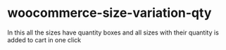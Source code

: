 # woocommerce-size-variation-qty
In this all the sizes have quantity boxes and all sizes with their quantity is  added to cart in one click 

